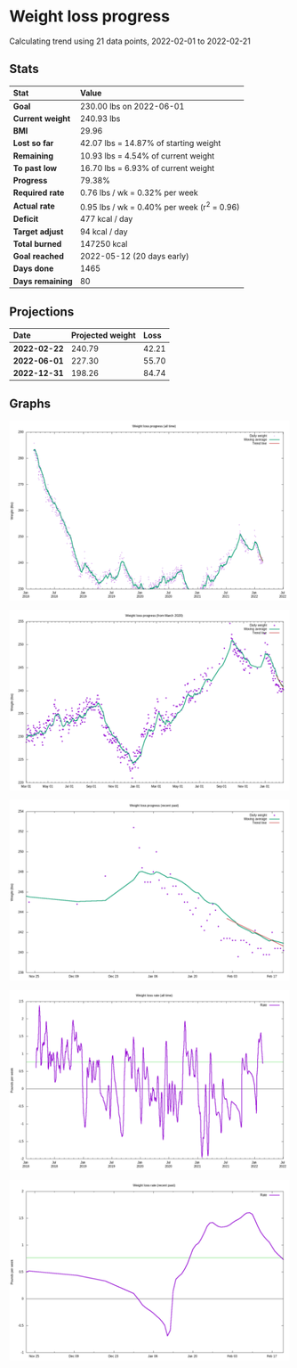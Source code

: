 # Weight loss progress

Calculating trend using 21 data points, 2022-02-01 to 2022-02-21

## Stats

Stat|Value
:-|:-
**Goal**|230.00 lbs on 2022-06-01
**Current weight**|240.93 lbs
**BMI**|29.96
**Lost so far**|42.07 lbs = 14.87% of starting weight
**Remaining**|10.93 lbs =  4.54% of current  weight
**To past low**|16.70 lbs =  6.93% of current  weight
**Progress**|79.38%
**Required rate**|0.76 lbs / wk = 0.32% per week
**Actual rate**|0.95 lbs / wk = 0.40% per week  (r<sup>2</sup> = 0.96)
**Deficit**|477 kcal / day
**Target adjust**|94 kcal / day
**Total burned**|147250 kcal
**Goal reached**|2022-05-12 (20 days early)
**Days done**|1465
**Days remaining**|80

## Projections

Date|Projected weight|Loss
:-|:-|:-
**2022-02-22**|240.79|42.21
**2022-06-01**|227.30|55.70
**2022-12-31**|198.26|84.74

## Graphs

![](weight-graph-alltime.png)

![](weight-graph-covid.png)

![](weight-graph-recent.png)

![](rate-graph-alltime.png)

![](rate-graph-recent.png)
